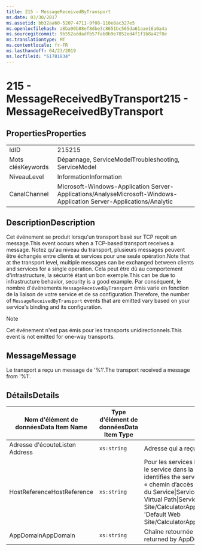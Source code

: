 ```yaml
---
title: 215 - MessageReceivedByTransport
ms.date: 03/30/2017
ms.assetid: bb32aa60-5207-4711-9f08-110e8ac327e5
ms.openlocfilehash: a8ba90b88ef8dbe3c8651bc565da61aae16a0a4a
ms.sourcegitcommit: 9b552addadfb57fab0b9e7852ed4f1f1b8a42f8e
ms.translationtype: MT
ms.contentlocale: fr-FR
ms.lasthandoff: 04/23/2019
ms.locfileid: "61781834"
---
```

# <a name="215---messagereceivedbytransport"></a><span data-ttu-id="a337d-102">215 - MessageReceivedByTransport</span><span class="sxs-lookup"><span data-stu-id="a337d-102">215 - MessageReceivedByTransport</span></span>
## <a name="properties"></a><span data-ttu-id="a337d-103">Properties</span><span class="sxs-lookup"><span data-stu-id="a337d-103">Properties</span></span>  
  
|||  
|-|-|  
|<span data-ttu-id="a337d-104">Id</span><span class="sxs-lookup"><span data-stu-id="a337d-104">ID</span></span>|<span data-ttu-id="a337d-105">215</span><span class="sxs-lookup"><span data-stu-id="a337d-105">215</span></span>|  
|<span data-ttu-id="a337d-106">Mots clés</span><span class="sxs-lookup"><span data-stu-id="a337d-106">Keywords</span></span>|<span data-ttu-id="a337d-107">Dépannage, ServiceModel</span><span class="sxs-lookup"><span data-stu-id="a337d-107">Troubleshooting, ServiceModel</span></span>|  
|<span data-ttu-id="a337d-108">Niveau</span><span class="sxs-lookup"><span data-stu-id="a337d-108">Level</span></span>|<span data-ttu-id="a337d-109">Information</span><span class="sxs-lookup"><span data-stu-id="a337d-109">Information</span></span>|  
|<span data-ttu-id="a337d-110">Canal</span><span class="sxs-lookup"><span data-stu-id="a337d-110">Channel</span></span>|<span data-ttu-id="a337d-111">Microsoft-Windows-Application Server-Applications/Analyse</span><span class="sxs-lookup"><span data-stu-id="a337d-111">Microsoft-Windows-Application Server-Applications/Analytic</span></span>|  
  
## <a name="description"></a><span data-ttu-id="a337d-112">Description</span><span class="sxs-lookup"><span data-stu-id="a337d-112">Description</span></span>  
 <span data-ttu-id="a337d-113">Cet événement se produit lorsqu'un transport basé sur TCP reçoit un message.</span><span class="sxs-lookup"><span data-stu-id="a337d-113">This event occurs when a TCP-based transport receives a message.</span></span> <span data-ttu-id="a337d-114">Notez qu'au niveau du transport, plusieurs messages peuvent être échangés entre clients et services pour une seule opération.</span><span class="sxs-lookup"><span data-stu-id="a337d-114">Note that at the transport level, multiple messages can be exchanged between clients and services for a single operation.</span></span> <span data-ttu-id="a337d-115">Cela peut être dû au comportement d'infrastructure, la sécurité étant un bon exemple.</span><span class="sxs-lookup"><span data-stu-id="a337d-115">This can be due to infrastructure behavior, security is a good example.</span></span> <span data-ttu-id="a337d-116">Par conséquent, le nombre d'événements `MessageReceivedByTransport` émis varie en fonction de la liaison de votre service et de sa configuration.</span><span class="sxs-lookup"><span data-stu-id="a337d-116">Therefore, the number of `MessageReceivedByTransport` events that are emitted vary based on your service's binding and its configuration.</span></span>  
  
> [!NOTE]
>  <span data-ttu-id="a337d-117">Cet événement n'est pas émis pour les transports unidirectionnels.</span><span class="sxs-lookup"><span data-stu-id="a337d-117">This event is not emitted for one-way transports.</span></span>  
  
## <a name="message"></a><span data-ttu-id="a337d-118">Message</span><span class="sxs-lookup"><span data-stu-id="a337d-118">Message</span></span>  
 <span data-ttu-id="a337d-119">Le transport a reçu un message de '%1'.</span><span class="sxs-lookup"><span data-stu-id="a337d-119">The transport received a message from '%1'.</span></span>  
  
## <a name="details"></a><span data-ttu-id="a337d-120">Détails</span><span class="sxs-lookup"><span data-stu-id="a337d-120">Details</span></span>  
  
|<span data-ttu-id="a337d-121">Nom d'élément de données</span><span class="sxs-lookup"><span data-stu-id="a337d-121">Data Item Name</span></span>|<span data-ttu-id="a337d-122">Type d'élément de données</span><span class="sxs-lookup"><span data-stu-id="a337d-122">Data Item Type</span></span>|<span data-ttu-id="a337d-123">Description</span><span class="sxs-lookup"><span data-stu-id="a337d-123">Description</span></span>|  
|--------------------|--------------------|-----------------|  
|<span data-ttu-id="a337d-124">Adresse d'écoute</span><span class="sxs-lookup"><span data-stu-id="a337d-124">Listen Address</span></span>|`xs:string`|<span data-ttu-id="a337d-125">Adresse qui a reçu le message.</span><span class="sxs-lookup"><span data-stu-id="a337d-125">The address that received the message.</span></span>|  
|<span data-ttu-id="a337d-126">HostReference</span><span class="sxs-lookup"><span data-stu-id="a337d-126">HostReference</span></span>|`xs:string`|<span data-ttu-id="a337d-127">Pour les services hébergés par le Web, ce champ identifie de manière unique le service dans la hiérarchie Web.</span><span class="sxs-lookup"><span data-stu-id="a337d-127">For Web-hosted services, this field uniquely identifies the service in the Web hierarchy.</span></span> <span data-ttu-id="a337d-128">Son format est défini en tant que « chemin d’accès virtuel de Site Web nom Application&#124;chemin d’accès virtuel du Service&#124;ServiceName'.</span><span class="sxs-lookup"><span data-stu-id="a337d-128">Its format is defined as 'Web Site Name Application Virtual Path&#124;Service Virtual Path&#124;ServiceName'.</span></span> <span data-ttu-id="a337d-129">Exemple : « Default Web Site/CalculatorApplication&#124;/CalculatorService.svc&#124;CalculatorService ».</span><span class="sxs-lookup"><span data-stu-id="a337d-129">Example: 'Default Web Site/CalculatorApplication&#124;/CalculatorService.svc&#124;CalculatorService'.</span></span>|  
|<span data-ttu-id="a337d-130">AppDomain</span><span class="sxs-lookup"><span data-stu-id="a337d-130">AppDomain</span></span>|`xs:string`|<span data-ttu-id="a337d-131">Chaîne retournée par AppDomain.CurrentDomain.FriendlyName.</span><span class="sxs-lookup"><span data-stu-id="a337d-131">The string returned by AppDomain.CurrentDomain.FriendlyName.</span></span>|
